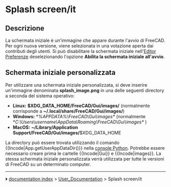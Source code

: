 # Splash screen/it
## Descrizione

La schermata iniziale è un\'immagine che appare durante l\'avvio di FreeCAD. Per ogni nuova versione, viene selezionata in una votazione aperta dai contributi degli utenti. Si può disabilitare la schermata iniziale nell\'[Editor Preferenze](Preferences_Editor/it.md) deselezionando l\'opzione **Abilita la schermata iniziale all\'avvio**.



## Schermata iniziale personalizzata 

Per utilizzare una schermata iniziale personalizzata, si deve inserire un\'immagine denominata **splash_image.png** in una delle seguenti directory a seconda del sistema operativo:

-   **Linux:** **$XDG_DATA_HOME/FreeCAD/Gui/images/** (normalmente corrisponde a **~/.local/share/FreeCAD/Gui/images/**)
-   **Windows:** **%APPDATA%\FreeCAD\Gui\images\** (normalmente **C:\Users\username\AppData\Roaming\FreeCAD\Gui\images\** )
-   **MacOS:** **~/Library/Application Support/FreeCAD/Gui/images/**\$XDG_DATA_HOME

La directory può essere trovata utilizzando il comando {{Incode|App.getUserAppDataDir()}} nella [console Python](Python_console/it.md). Potrebbe essere necessario creare prima le cartelle {{Incode|Gui}} e {{Incode|images}}. La stessa schermata iniziale personalizzata verrà utilizzata per tutte le versioni di FreeCAD su un determinato computer.



---
⏵ [documentation index](../README.md) > [User_Documentation](Category_User_Documentation.md) > Splash screen/it
